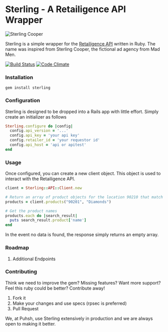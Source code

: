 # Sterling - A Retailigence API Wrapper

![Sterling Cooper](http://www.campaignbrief.com/nz/Sterling-Cooper-logo.png)

Sterling is a simple wrapper for the [Retailigence API](http://www.retailigence.com/) written in Ruby. The name was inspired from Sterling Cooper, the fictional ad agency from Mad Men.

[![Build Status](https://travis-ci.org/puhsh/sterling.svg?branch=master)](https://travis-ci.org/puhsh/sterling)
[![Code Climate](https://codeclimate.com/github/puhsh/sterling.png)](https://codeclimate.com/github/puhsh/sterling)

### Installation

```
gem install sterling
```

### Configuration

Sterling is designed to be dropped into a Rails app with little effort. Simply create an initializer as follows

```ruby
Sterling.configure do |config|
  config.api_version = '...'
  config.api_key = 'your api key'
  config.retailer_id = 'your requestor id'
  config.api_host = 'api or apitest'
end
```

### Usage

Once configured, you can create a new client object. This object is used to interact with the Retailigence API.

```ruby
client = Sterling::API::Client.new

# Return an array of product objects for the location 90210 that match the keyword Diamonds
products = client.products("90201", "Diamonds")

# Get the product names
products.each do |search_result|
  puts search_result.product['name']
end
```

In the event no data is found, the response simply returns an empty array.


### Roadmap
1. Additional Endpoints

### Contributing
Think we need to improve the gem? Missing features? Want more support? Feel this ruby could be better? Contribute away!

1. Fork it
2. Make your changes and use specs (rpsec is preferred)
3. Pull Request

We, at Puhsh, use Sterling extensively in production and we are always open to making it better.
